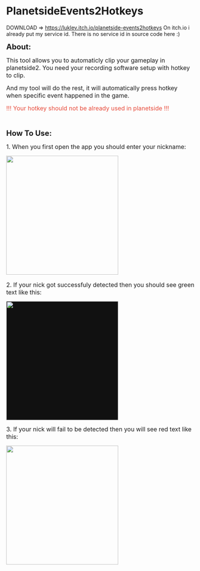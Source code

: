 # PlanetsideEvents2Hotkeys

DOWNLOAD => https://luklev.itch.io/planetside-events2hotkeys
On itch.io i already put my service id. There is no service id in source code here :)
 
<p><strong><span style="font-size:20px">About:</span></strong></p>
<p><span style="font-size:16px">This tool allows you to automaticly clip your gameplay in planetside2. You need your recording software setup with hotkey to clip.</span></p>
<p><span style="font-size:16px">And my tool will do the rest, it will automatically press hotkey when specific event happened in the game.&nbsp;</span></p>
<p><span style="color:#e74c3c"><span style="font-size:16px">!!! Your hotkey should not be already used in planetside !!!</span></span></p>
<p>&nbsp;</p>
<p><strong><span style="font-size:20px">How To Use:</span></strong></p>
<p><span style="font-size:16px">1. When you first open the app you should enter your nickname:</span></p>
<p><img src="https://ckeditor.com/apps/ckfinder/userfiles/files/image(2).png" style="height:318px; width:300px"><br>
<br>
<span style="font-size:16px">2. If your nick got successfuly detected then you should see green text like this:</span></p>
<p><span style="font-size:16px"><img src="https://img.itch.zone/aW1nLzEzNTgwMzEwLnBuZw==/original/NNlCUH.png" style="background-color:#111111; cursor:pointer; font-size:14px; height:318px; max-width:100%; vertical-align:middle; width:300px"></span></p>
<p><span style="font-size:16px">3. If your nick will fail to be detected then you will see red text like this:</span></p>
<p><span style="font-size:16px"><img src="https://img.itch.zone/aW1nLzEzNTgwMzQwLnBuZw==/original/0ocB51.png" style="height:318px; width:300px"></span></p>
